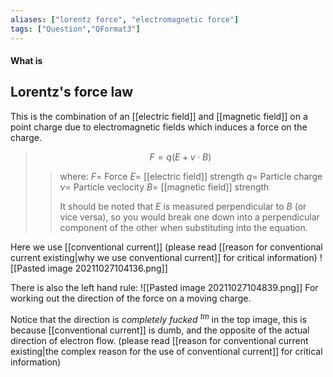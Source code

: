 ```yaml
---
aliases: ["lorentz force", "electromagnetic force"]
tags: ["Question","QFormat3"]
---
```


#### What is
## Lorentz's force law
This is the combination of an [[electric field]] and [[magnetic field]] on a point charge due to electromagnetic fields which induces a force on the charge.
> $$ F = q(E + v\cdot B) $$ 
>> where:
>> $F=$ Force 
>> $E=$ [[electric field]] strength
>> $q=$ Particle charge
>> $v=$ Particle veclocity
>> $B=$ [[magnetic field]] strength
>> 
>> It should be noted that $E$ is measured perpendicular to $B$ (or vice versa), so you would break one down into a perpendicular component of the other when substituting into the equation.

Here we use [[conventional current]] (please read [[reason for conventional current existing|why we use conventional current]] for critical information)
![[Pasted image 20211027104136.png]]

There is also the left hand rule:
![[Pasted image 20211027104839.png]]
For working out the direction of the force on a moving charge.

Notice that the direction is *completely fucked $^{tm}$* in the top image, this is because [[conventional current]] is dumb, and the opposite of the actual direction of electron flow. (please read [[reason for conventional current existing|the complex reason for the use of conventional current]] for critical information)